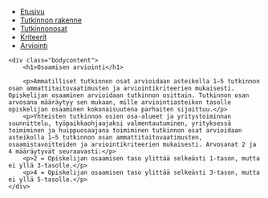 <!DOCTYPE html>
<html>

<head>
    <title>Tieto- ja viestintätekniikan perustutkinto</title>
    <meta name="viewport" content="width=device-width, initial-scale=1.0">
    <link rel="stylesheet" href="styles/style1.css">
</head>

<body>
    <div class="wrap">
        <div class="sidebar">
            <ul>
                <li><a href="index.html">Etusivu</a></li>
                <li><a href="tutkinnon_rakenne.html">Tutkinnon rakenne</a></li>
                <li><a href="tutkinnonosat.html">Tutkinnonosat</a></li>
                <li><a href="kriteerit.html">Kriteerit</a></li>
                <li><a href="arviointi.html">Arviointi</a></li>
            </ul>
        </div>
    </div>

    <div class="bodycontent">
        <h1>Osaamisen arviointi</h1>

        <p>Ammatilliset tutkinnon osat arvioidaan asteikolla 1–5 tutkinnon osan ammattitaitovaatimusten ja arviointikriteerien mukaisesti. Opiskelijan osaaminen arvioidaan tutkinnon osittain. Tutkinnon osan arvosana määräytyy sen mukaan, mille arviointiasteikon tasolle opiskelijan osaaminen kokonaisuutena parhaiten sijoittuu.</p>
        <p>Yhteisten tutkinnon osien osa-alueet ja yritystoiminnan suunnittelu, työpaikkaohjaajaksi valmentautuminen, yrityksessä toimiminen ja huippuosaajana toimiminen tutkinnon osat arvioidaan asteikolla 1–5 tutkinnon osan ammattitaitovaatimusten, osaamistavoitteiden ja arviointikriteerien mukaisesti. Arvosanat 2 ja 4 määräytyvät seuraavasti:</p>
        <p>2 = Opiskelijan osaamisen taso ylittää selkeästi 1-tason, mutta ei yllä 3-tasolle.</p>
        <p>4 = Opiskelijan osaamisen taso ylittää selkeästi 3-tason, mutta ei yllä 5-tasolle.</p>
    </div>


</body>

</html>